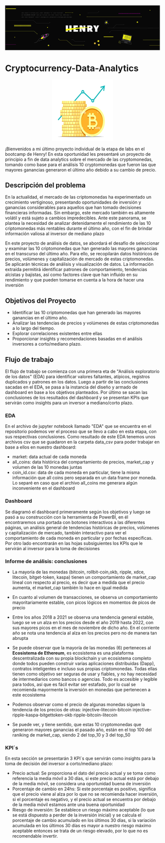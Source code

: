 ![henry](https://github.com/flormiranda1/Cryptocurrency-Data-Analytics/blob/main/imagenes/henry.jpg)

# Cryptocurrency-Data-Analytics

<div align="center">
  <img src="https://github.com/flormiranda1/Cryptocurrency-Data-Analytics/blob/main/imagenes/crypto.png" alt="cryptoimage" width="200" height="200" />
</div>

¡Bienvenidos a mi último proyecto individual de la etapa de labs en el bootcamp de Henry! En esta oportunidad les presentaré un proyecto de principio a fin de data analytics sobre el mercado de las cryptomonedas, tomando como base para el análisis 10 cryptomonedas que fueron las que mayores ganancias generaron el último año debido a su cambio de precio.

## **Descripción del problema**

En la actualidad, el mercado de las criptomonedas ha experimentado un crecimiento vertiginoso, presentando oportunidades de inversión y ganancias considerables para aquellos que han tomado decisiones financieras informadas. Sin embargo, este mercado también es altamente volátil y está sujeto a cambios impredecibles. Ante este panorama, se plantea la necesidad de analizar detenidamente el rendimiento de las 10 criptomonedas más rentables durante el último año, con el fin de brindar información valiosa al inversor de mediano plazo

En este proyecto de análisis de datos, se abordará el desafío de seleccionar y examinar las 10 criptomonedas que han generado las mayores ganancias en el transcurso del último año. Para ello, se recopilarán datos históricos de precios, volúmenes y capitalización de mercado de estas criptomonedas. Se aplicarán técnicas de análisis y visualización de datos. La información extraída permitirá identificar patrones de comportamiento, tendencias alcistas y bajistas, así como factores clave que han influido en su rendimiento y que pueden tomarse en cuenta a la hora de hacer una inversión

## **Objetivos del Proyecto**

- Identificar las 10 criptomonedas que han generado las mayores ganancias en el último año.
- Analizar las tendencias de precios y volúmenes de estas criptomonedas a lo largo del tiempo.
- Explorar correlaciones existentes entre ellas
- Proporcionar insights y recomendaciones basadas en el análisis inversores a corto/mediano plazo.

## **Flujo de trabajo**

El flujo de trabajo se comienza con una primera eta de "Análisis exploratorio de los datos" (EDA) para identificar valores faltantes, atípicos, registros duplicados y patrones en los datos.
Luego a partir de las conclusiones sacadas en el EDA, se pasa a la instancia del diseño y armado de dashboard en base a los objetivos planteados.
Por último se sacan las conclusiones de los resultados del dashboard y se presentan KPIs que servirán como insights para un inversor a mediano/corto plazo.

### EDA
En el archivo de jupyter notebook llamado "EDA" que se encuentra en el repositorio podemos ver el proceso que se llevo a cabo en esta etapa, con sus respectivas conclusiones.
Como resultado de este EDA tenemos unos archivos csv que se guadaron en la carpeta data_csv para poder trabajar en base a ellos en nuestro dashboard:
- market: data actual de cada moneda
- all_coins: data histórica del compartamiento de precios, market_cap y volumen de las 10 monedas juntas
- coin_id.csv: data de cada moneda en particular, tiene la misma información que all coins pero separada en un data frame por moneda. Lo separé en caso que el archivo all_coins me generara algún inconveniente en el dashboard

### Dashboard
Se diagramó el dashboard primeramente según los objetivos y luego se pasó a su construcción con la herramienta de PowerBI, en él encontraremos una portada con botones interactivos a las diferentes páginas, un análisis general de tendencias históricas de precios, volúmenes y capitalización de mercado, también interactivo para ver el comportamiento de cada moneda en particular y por fechas específicas.
Por otro lado encontrarán en las hojas subsiguientes los KPIs que le servirán al inversor para la toma de decisiones

### Informe de análisis: conclusiones
- La mayoría de las monedas (bitcoin, rollbit-coin,okb, ripple, xdce, litecoin, bitget-token, kaspa) tienen un comportamiento de market_cap lineal con respecto al precio, es decir que a medida que el precio aumenta, el market_cap también lo hace en igual medida

- En cuanto al volumen de transacciones, se observa un comportamiento mayoritariamente estable, con picos lógicos en momentos de picos de precio

- Entre los años 2018 a 2021 se observa una tendencia general estable, luego se ve un alza en los precios desde el año 2019 hasta 2022, con sus mayores picos en el mes de noviembre de dicho año. En el corriente año se nota una tendencia al alza en los precios pero no de manera tan abrupta
  
- Se puede observar que la mayoría de las monedas (6) perteneces al **Ecosistema de Ethereum**, es ecosistema es una plataforma descentralizada con su propia blockchain y un ecosistema completo donde todos pueden construir varias aplicaciones distribuidas (Dapp), contratos inteligentes e incluso sus propias criptomonedas. Todas ellas tienen como objetivo ser seguras de usar y fiables, y no hay necesidad de intermediarios como bancos o agencias. Todo es accesible y legible para todos, así que es fácil evitar ser estafado, por lo cual se recomienda mayormente la inversión en monedas que pertenecen a este ecosistema

- Podemos observar como el precio de algunas monedas siguen la tendencia de los precios de otras:
  injective-litecoin-bitcoin
  injective-ripple-kaspa-bitgettoken-okb
  ripple-bitcoin-litecoin

- Se puede ver, y tiene sentido, que estas 10 cryptomonedas que generaron mayores ganancias el pasado año, están en el top 100 del raniking de market_cap, siendo 2 del top_10 y 3 del top_50

### KPI´s

En esta sección se presentarán 3 KPI´s que servirán como insights para la toma de decisión del inversor a corto/mediano plazo:

- Precio actual: Se proporciona el dato del precio actual y se toma como referencia la media móvil a 30 días, si este precio actual está por debajo de la media móvil, se considera una oportunidad buena de inversión
- Porcentaje de cambio en 24hs: Si este porcentaje es positivo, significa que el precio viene al alza por lo que no se recomienda hacer inversión, si el porcentaje es negativo, y el precio actual se encuentra por debajo de la media móvil estamos ante una buena oportunidad
- Riesgo de inversión: Se establece un riesgo máximo aceptable (lo que se está dispuesto a perder de la inversión inicial) y se calcula el porcentaje de cambio acumulado en los últimos 30 días, si la variación acumulada en los últimos 30 días es mayor a nuestro riesgo máximo aceptable entonces se trata de un riesgo elevado, por lo que no es recomendable invertir.
